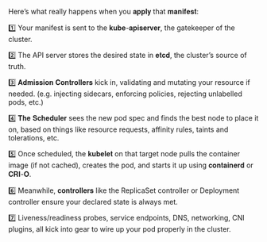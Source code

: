 Here’s what really happens when you 𝐚𝐩𝐩𝐥𝐲 that 𝐦𝐚𝐧𝐢𝐟𝐞𝐬𝐭:

1️⃣ Your manifest is sent to the 𝐤𝐮𝐛𝐞-𝐚𝐩𝐢𝐬𝐞𝐫𝐯𝐞𝐫, the gatekeeper of the cluster.

2️⃣ The API server stores the desired state in 𝐞𝐭𝐜𝐝, the cluster’s source of truth.

3️⃣ 𝐀𝐝𝐦𝐢𝐬𝐬𝐢𝐨𝐧 𝐂𝐨𝐧𝐭𝐫𝐨𝐥𝐥𝐞𝐫𝐬 kick in, validating and mutating your resource if needed. (e.g. injecting sidecars, enforcing policies, rejecting unlabelled pods, etc.)

4️⃣ 𝐓𝐡𝐞 𝐒𝐜𝐡𝐞𝐝𝐮𝐥𝐞𝐫 sees the new pod spec and finds the best node to place it on, based on things like resource requests, affinity rules, taints and tolerations, etc.

5️⃣ Once scheduled, the 𝐤𝐮𝐛𝐞𝐥𝐞𝐭 on that target node pulls the container image (if not cached), creates the pod, and starts it up using 𝐜𝐨𝐧𝐭𝐚𝐢𝐧𝐞𝐫𝐝 or 𝐂𝐑𝐈-𝐎.

6️⃣ Meanwhile, 𝐜𝐨𝐧𝐭𝐫𝐨𝐥𝐥𝐞𝐫𝐬 like the ReplicaSet controller or Deployment controller ensure your declared state is always met.

7️⃣ Liveness/readiness probes, service endpoints, DNS, networking, CNI plugins, all kick into gear to wire up your pod properly in the cluster.
